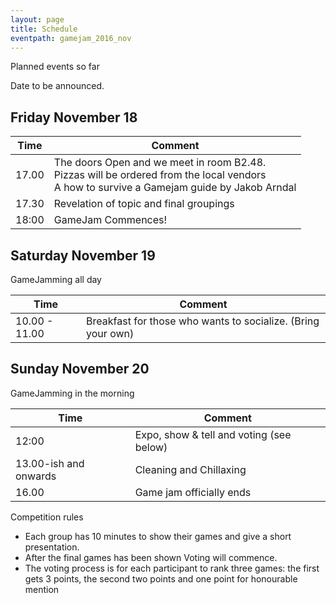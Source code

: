 ```yaml
---
layout: page
title: Schedule
eventpath: gamejam_2016_nov
---
```



Planned events so far

Date to be announced.

Friday November 18
------------------

| Time  | Comment |
| ------------- | ------------- |
| 17.00 | The doors Open and we meet in room B2.48.<br /> Pizzas will be ordered from the local vendors<br /> A how to survive a Gamejam guide by Jakob Arndal |
| 17.30 | Revelation of topic and final groupings |
| 18:00 | GameJam Commences! |

Saturday November 19
--------------------

GameJamming all day

| Time  | Comment |
| ------------- | ------------- |
| 10.00 - 11.00 | Breakfast for those who wants to socialize. (Bring your own) |

Sunday November 20
-----------------

GameJamming in the morning

| Time  | Comment |
| ------------- | ------------- |
| 12:00 | Expo, show & tell and voting (see below) |
| 13.00-ish and onwards | Cleaning and Chillaxing |
| 16.00 | Game jam officially ends |

Competition rules

* Each group has 10 minutes to show their games and give a short presentation.
* After the final games has been shown Voting will commence.
* The voting process is for each participant to rank three games: the first gets 3 points, the second two points and one point for honourable mention
